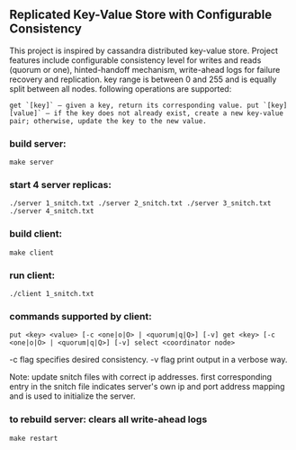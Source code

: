 ## Replicated Key-Value Store with Configurable Consistency

This project is inspired by cassandra distributed key-value store. Project features include configurable consistency
level for writes and reads (quorum or one), hinted-handoff mechanism, write-ahead logs for failure recovery and
replication. key range is between 0 and 255 and is equally split between all nodes. following operations are supported:

``
get `[key]` – given a key, return its corresponding value. put `[key] [value]` – if the key does not already exist, create a new key-value pair; otherwise, update the key to the new value.
``

### build server:

``
make server
``

### start 4 server replicas:

``
./server 1_snitch.txt ./server 2_snitch.txt ./server 3_snitch.txt ./server 4_snitch.txt
``

### build client:

``
make client
``

### run client:

``
./client 1_snitch.txt
``

### commands supported by client:

``
put <key> <value> [-c <one|o|O> | <quorum|q|Q>] [-v]
get <key> [-c <one|o|O> | <quorum|q|Q>] [-v]
select <coordinator node>
``

-c flag specifies desired consistency. -v flag print output in a verbose way.

Note: update snitch files with correct ip addresses. first corresponding entry in the snitch file indicates server's own
ip and port address mapping and is used to initialize the server.

### to rebuild server: clears all write-ahead logs

``
make restart
``


